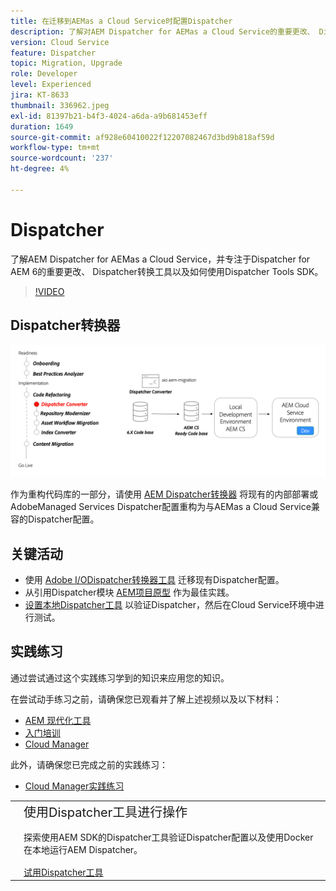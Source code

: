 ```yaml
---
title: 在迁移到AEMas a Cloud Service时配置Dispatcher
description: 了解对AEM Dispatcher for AEMas a Cloud Service的重要更改、 Dispatcher转换工具以及如何使用Dispatcher Tools SDK。
version: Cloud Service
feature: Dispatcher
topic: Migration, Upgrade
role: Developer
level: Experienced
jira: KT-8633
thumbnail: 336962.jpeg
exl-id: 81397b21-b4f3-4024-a6da-a9b681453eff
duration: 1649
source-git-commit: af928e60410022f12207082467d3bd9b818af59d
workflow-type: tm+mt
source-wordcount: '237'
ht-degree: 4%

---
```



# Dispatcher

了解AEM Dispatcher for AEMas a Cloud Service，并专注于Dispatcher for AEM 6的重要更改、 Dispatcher转换工具以及如何使用Dispatcher Tools SDK。

>[!VIDEO](https://video.tv.adobe.com/v/336962?quality=12&learn=on)

## Dispatcher转换器

![Dispatcher Converter](./assets/dispatcher-converter-diagram.png)

作为重构代码库的一部分，请使用 [AEM Dispatcher转换器](https://experienceleague.adobe.com/docs/experience-manager-cloud-service/moving/refactoring-tools/dispatcher-transformation-utility-tools.html) 将现有的内部部署或AdobeManaged Services Dispatcher配置重构为与AEMas a Cloud Service兼容的Dispatcher配置。

## 关键活动

+ 使用 [Adobe I/ODispatcher转换器工具](https://github.com/adobe/aio-cli-plugin-aem-cloud-service-migration#aio-aem-migrationdispatcher-converter) 迁移现有Dispatcher配置。
+ 从引用Dispatcher模块 [AEM项目原型](https://github.com/adobe/aem-project-archetype/tree/develop/src/main/archetype/dispatcher.cloud) 作为最佳实践。
+ [设置本地Dispatcher工具](https://experienceleague.adobe.com/docs/experience-manager-learn/cloud-service/local-development-environment-set-up/dispatcher-tools.html) 以验证Dispatcher，然后在Cloud Service环境中进行测试。

## 实践练习

通过尝试通过这个实践练习学到的知识来应用您的知识。

在尝试动手练习之前，请确保您已观看并了解上述视频以及以下材料：

+ [AEM 现代化工具](./aem-modernization-tools.md)
+ [入门培训](./onboarding.md)
+ [Cloud Manager](./cloud-manager.md)

此外，请确保您已完成之前的实践练习：

+ [Cloud Manager实践练习](./cloud-manager.md#hands-on-exercise)

<table style="border-width:0">
    <tr>
        <td style="width:150px">
            <a  rel="noreferrer"
                target="_blank"
                href="https://github.com/adobe/aem-cloud-engineering-video-series-exercises/tree/session5-dispatcher#cloud-acceleration-bootcamp---session-5-dispatcher"><img alt="实践练习GitHub存储库" src="./assets/github.png"/>
            </a>        
        </td>
        <td style="width:100%;margin-bottom:1rem;">
            <div style="font-size:1.25rem;font-weight:400;">使用Dispatcher工具进行操作</div>
            <p style="margin:1rem 0">
                探索使用AEM SDK的Dispatcher工具验证Dispatcher配置以及使用Docker在本地运行AEM Dispatcher。
            </p>
            <a  rel="noreferrer"
                target="_blank"
                href="https://github.com/adobe/aem-cloud-engineering-video-series-exercises/tree/session5-dispatcher#cloud-acceleration-bootcamp---session-5-dispatcher" class="spectrum-Button spectrum-Button--primary spectrum-Button--sizeM">
                <span class="spectrum-Button-label has-no-wrap has-text-weight-bold">试用Dispatcher工具</span>
            </a>
        </td>
    </tr>
</table>
